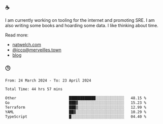 ### ☕

I am currently working on tooling for the internet and promoting SRE. I am also writing some books and hoarding some data. I like thinking about time. 

Read more:

 - [natwelch.com](https://natwelch.com)
 - [@icco@merveilles.town](https://merveilles.town/@icco)
 - [blog](https://writing.natwelch.com)

### 🕒

<!--START_SECTION:waka-->

```txt
From: 24 March 2024 - To: 23 April 2024

Total Time: 44 hrs 57 mins

Other                        ████████████░░░░░░░░░░░░░   48.15 %
Go                           ███▓░░░░░░░░░░░░░░░░░░░░░   15.23 %
Terraform                    ███▒░░░░░░░░░░░░░░░░░░░░░   12.99 %
YAML                         ██▓░░░░░░░░░░░░░░░░░░░░░░   10.29 %
TypeScript                   █░░░░░░░░░░░░░░░░░░░░░░░░   04.40 %
```

<!--END_SECTION:waka-->

